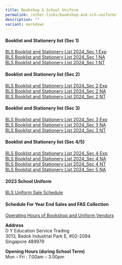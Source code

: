 ```yaml
---
title: Bookshop & School Uniform
permalink: /other-links/bookshop-and-sch-uniform/
description: ""
variant: markdown
---
```

#### **Booklist and Stationery list (Sec 1)**
[BLS Booklist and Stationery List 2024_Sec 1 Exp](/files/Sec_1Exp_2024.pdf)<br>
[BLS Booklist and Stationery List 2024_Sec 1 NA](/files/Sec_1NA_2024.pdf)<br>
[BLS Booklist and Stationery List 2024_Sec 1 NT](/files/Sec_1NT_2024.pdf)

#### **Booklist and Stationery list (Sec 2)**
[BLS Booklist and Stationery List 2024_Sec 2 Exp](/files/Sec_2Exp_2024.pdf)<br>
[BLS Booklist and Stationery List 2024_Sec 2 NA](/files/Sec_2NA_2024.pdf)<br>
[BLS Booklist and Stationery List 2024_Sec 2 NT](/files/Sec_2NT_2024.pdf)

#### **Booklist and Stationery list (Sec 3)**
[BLS Booklist and Stationery List 2024_Sec 3 Exp](/files/Sec_3Exp_2024.pdf)<br>
[BLS Booklist and Stationery List 2024_Sec 3 NA](/files/Sec_3NA_2024.pdf)<br>
[BLS Booklist and Stationery List 2024_Sec 3 NT](/files/Sec_3NT_2024.pdf)

#### **Booklist and Stationery list (Sec 4/5)**
[BLS Booklist and Stationery List 2024_Sec 4 Exp](/files/Sec_4Exp_2024.pdf)<br>
[BLS Booklist and Stationery List 2024_Sec 4 NA](/files/Sec_4NA_2024.pdf)<br>
[BLS Booklist and Stationery List 2024_Sec 4 NT](/files/Sec_4NT_2024.pdf)<br>
[BLS Booklist and Stationery List 2024_Sec 5 NA](/files/Sec_5NA_2024.pdf)

#### **2023 School Uniform**
[BLS Uniform Sale Schedule](/files/BLSS___2023_Year_End_Sale_CF_Shanghai.pdf)

#### **Schedule For Year End Sales and FAS Collection**
[Operating Hours of Bookshop and Uniform Vendors](/files/BLS_Year_End_Schedule_for_Sales_and_FAS_collection_of_Textbooks_and_Uniform__2023_.pdf)

**Address**<br>
D Y Education Service Trading<br>
3013, Bedok Industrial Park E, #02-2094<br>
Singapore 489979

**Opening Hours (during School Term)**<br>
Mon – Fri : 7.00am – 3.00pm